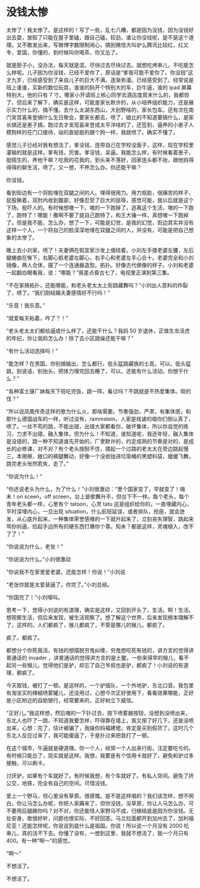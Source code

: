 # 没钱太惨


太惨了！我太惨了。是这样的！写了一些，乱七八糟，都是因为没钱，因为没钱好出去耍，放假了只能在屋子里磕，跟自己磕，较劲，谁让你没钱呢，是不是这个道理。又不敢发出来，写微博字数限制闹心，搞到微信大叫驴么腾讯比较红，红又专，爱国，你懂的，到时候叫你喝茶，你又怂了。

就是胆子小，没办法，每天就是混，尽快过去尽快过去。就想吃烤串儿，不吃能怎么样呢。儿子因为你没钱，已经不爱你了，原话是“爹我可能不爱你了。你没钱”这才九岁，已经感受到了来自儿子的巨大不满。逐渐弥漫。已经感受到了。经常说是班上谁谁，买新的数位玩具，谁谁的妈开个特别大的车，巨牛逼，谁的 ipad 屏幕特别大，他的只有 7 寸。哪家小开请班上核心同学去酒店度周末什么的，我都惊了，但后来了解下，确实是这样，可能是家长默许的，从小培养组织能力，还是展示实力什么的，搞不懂。去什么太湖东西山，大别野啥的，家长包车。还有次在南门吴宫喜来登搞什么生日聚会，要家长都去，喷了，娘比的不知道要搞什么，是家长搞还是崽子搞，跑过去才发现喜来登成太平洋啥的了，还签到，逼养的小崽子人模狗样的在门口接待，站的直挺挺的跟个狗一样，我就喷了。确实不懂了。

感觉儿子已经对我有想法了，爹没钱，连带自己在学校没面子，这样，现在学校里灌输的就是这样。爹有钱，厉害。爹没钱，呆逼。我能怎么样，有时候看着崽子，挺陌生的，养他干嘛？吃我的花我的，到头来不落好，回家连头都不抬，跟他妈得得得的聊生活，喷了。又一想，不养怎么办。你还能干嘛？

你没钱。

看到街边有一个将脸埋在双腿之间的人。埋得很用力。用力抠脸，很痛苦的样子，屁股撅着，双肘内收到腹部，好像忍受了巨大的屈辱，感觉可能，我以后就是这个下场。挺吓人的。有时候想嗷一下。嗷的一下跑掉了，逃离这个生活，嗷的一下跑了，跑特了！哪能！撒啊不要了就自己跑特了，和王大锤一样，真想嗷一下跑掉了。但是我不能，怎么办，想了一下，可能是幻觉，是我的幻觉，街边其实并没有这样一个人，一个将自己的脸深深地埋在双腿之间的人，并没有，可能是把自己想象的太惨了。

晚上去小刘家，喷了！夫妻俩在假宜家沙发上缠绕着，小刘左手搂老婆左腰，左后腿蜷曲在臀下，右脚心抵老婆左脚心，右手心和老婆左手心合十。老婆完全和小刘镜像，两人合体，摆了一个连通器造型。拓扑。好像古代佛像的样子。小刘和老婆一起翻白眼看我，说：“哪能？”我差点昏古七了，电视里正演到第三集。

“不在家搞拓扑，还能哪能，和老头老太太上街跳藏舞吗？”小刘出人意料的炸裂了，喷了。“我们刚结婚夫妻感情好不行吗！”

“乐意！我乐意。”

“就爱每天粘着，咋了？！”

“老头老太太们都给逼成什么样了，还能干什么？我妈 50 岁退休，正值生龙活虎的年纪，你让我妈怎么办！除了去小区跳操还能干嘛？”

“有什么活动选择吗！”

“能怎样？在贵国，你别搞输出，怎么都行，低头猛跳藏族的士高，可以，低头猛跳，别说话，别抬头，把体力嚎完回去睡了，可以。还能有什么活动，你想干什么？”

“各种富士康厂妹每天下班吃完饭，跳一阵，看过吗？不跳就是不热爱集体。晓的伐？”

“所以说凤凰传奇这样的歌为什么火，那啥需要。节奏强劲，严肃，有集体感，和那什么德国战车的一样，听过没有，rammstein，人家是戏谑的唱你们倒认真了，喷了。一丝不苟的跳，不能出错，出错大家都看你，破坏集体，所以你自觉的练习，力求不出错，融入集体，但为什么！不知道，谁知道呢，我还年轻，融入集体是没错的，跳一种不知道谁先开始的，厂里默许的，约定成熟的节奏是对的，是成长的必修课，对不对？有个老头按耐不住，搂起一个过路的老太太在旁边跳起慢三，本擦擦，敞口的裤腿舞动，好像一个没收拢进垃圾桶的黑塑料袋，缓缓飞舞。跳完老头怅然若失，走了。”

“你说为什么！”

“你还说老头为什么，为了什么！”小刘很激动：“里个国家变了，早就变了！嗨未！on sceen，off screen，台上是歌舞升平，但台下不一样。每个老头，每个青年老头都一样，心里有个 tatoon，心灵 tatu 这是组织给你的，一直埋藏内心，平时深埋内心，一旦出现 situation，什么航班延误，或者排队，抢座，就会迸发，从心底升起来，一种集体荣誉感嗷的一下就升起来了，立刻丧失理智，跳起来骂你妈逼，捡起手边所有的硬东西打爆你个尊。知未？都是这样，灵魂植入，改不了了！”

“你说说为什么，老张！”

“你说说为什么。”小刘很激动

“你说我不在家里爱老婆。还能怎样！你说！”小刘说

“老张你就是太爱装逼了。你完了。”小刘总结。

“你国完了！”小刘嚎叫。

思考一下，觉得小刘说的有道理，确实是这样，又回到开头了，生活。啊！生活。想观察生活，但后来发现，被生活观察了。想了解这个世界，后来发现根本理解不了，这样的。人们都疯了，猴儿都疯了，不管是哪儿的猴儿，都疯了。

疯了。都疯了。

都想分个你死我活，有钱的想摆脱穷鬼纠缠，穷鬼想咬死有钱的，讲方言的觉得讲普通话的 invader ，讲普通话的觉得讲方言的是土鳖。一些来得早的猴儿，看不起另一些猴儿，觉得他们是驴，却忘了自己爷叔也是驴，都疯了！小刘说的有道理，都疯了。

今天取钱，被打了一顿。是这样的，一个驴插队，一个外地驴，东北口音。我包里有淘宝买的辣椒喷雾罐儿，还没用过，心想今次正好使用下，看看效果哪能，正好是小区附近的自助银行，经常要来的，正好树立下威信。

“正好儿。”我这样想，然后嗷的一下扑过去，按下喷雾器按钮，没想到没喷出来，东北人也吓了一跳，不知道我要怎样，吓得靠在墙上，我又按了好几下，还是没喷出来，心想：完了，估计被骗了，我操你妈福建佬。肯定是买到假货了。这时几个东北人反应过来了，我可能傻逼了，于是扑过来把我打了一顿。

在这个城市，牛逼就是硬道理。你一个人，经常一个人出来行街，注定要吃亏的。有时候只能怂了，现实就是这样。我想，我要是有个信用卡就好了，避免和驴过多接触，可以刷卡。

讨厌驴。如果有个车就好了。有时候我想，有个车就好了。有私人空间。避免了挤公交，地铁，完全有自己的空间。可惜没钱。

爱上一个野马，但心里没有草原。很感慨。是不是这样唱的？我们该怎样，想不明白。你让马怎么办呢，你把人家薅来了，但你没钱，没草原，你让人马怎么办，可不要用后腿踢你吗？对不对，你还能怪人家野马不成，归根结底是因为你没钱。无处安身。歌很好听，问题也很实际，不好回答。马兰拉面都开到加州去了，加利福尼亚！还能怎样呢，你说说到底什么是祖国。你说！所以说一个月没有 2000 吃串儿，真的活不下去。你懂了没有，一想到这里，我就不想活了，我一个月只有 400。有一种“啊～”的感觉。

“啊～”

不想活了。

不想活了。
